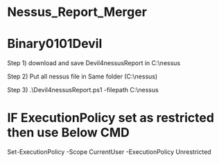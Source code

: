 # Nessus_Report_Merger
# Binary0101Devil

Step 1) download and save Devil4nessusReport in C:\nessus  

Step 2) Put all nessus file in Same folder (C:\nessus)

Step 3) .\Devil4nessusReport.ps1 -filepath C:\nessus

# IF ExecutionPolicy set as restricted then use Below CMD

Set-ExecutionPolicy -Scope CurrentUser -ExecutionPolicy Unrestricted

